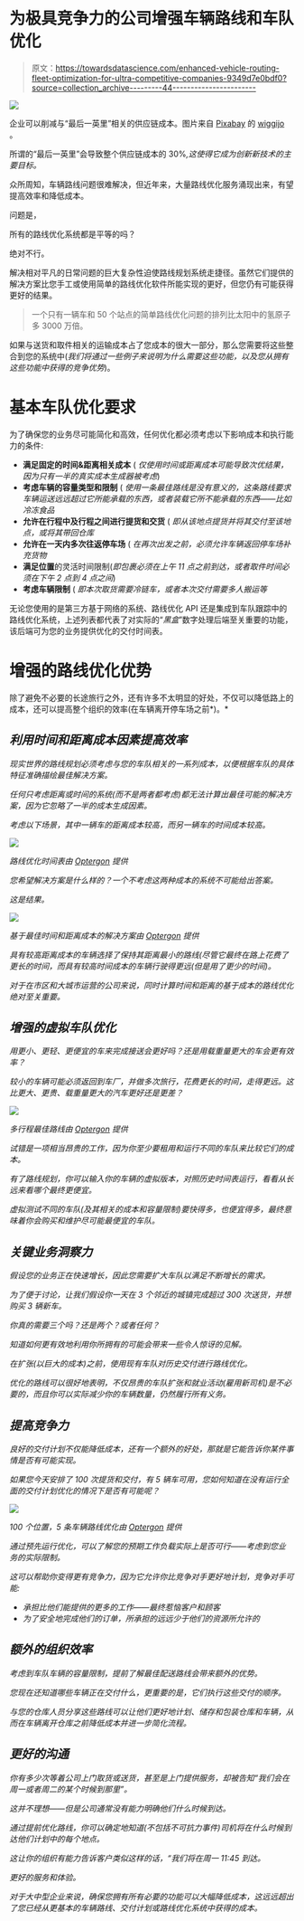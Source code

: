 # 为极具竞争力的公司增强车辆路线和车队优化

> 原文：<https://towardsdatascience.com/enhanced-vehicle-routing-fleet-optimization-for-ultra-competitive-companies-9349d7e0bdf0?source=collection_archive---------44----------------------->

![](img/97331aea4511a01e6b761a5a906b8b78.png)

企业可以削减与“最后一英里”相关的供应链成本。图片来自 [Pixabay](https://pixabay.com) 的 [wiggijo](https://pixabay.com/users/wiggijo-3628174/) 。

所谓的“最后一英里”会导致整个供应链成本的 30%*,这使得它成为创新新技术的主要目标。*

众所周知，车辆路线问题很难解决，但近年来，大量路线优化服务涌现出来，有望提高效率和降低成本。

问题是，

所有的路线优化系统都是平等的吗？

绝对不行。

解决相对平凡的日常问题的巨大复杂性迫使路线规划系统走捷径。虽然它们提供的解决方案比您手工或使用简单的路线优化软件所能实现的更好，但您仍有可能获得更好的结果。

> 一个只有一辆车和 50 个站点的简单路线优化问题的排列比太阳中的氢原子多 3000 万倍。

如果与送货和取件相关的运输成本占了您成本的很大一部分，那么您需要将这些整合到您的系统中(*我们将通过一些例子来说明为什么需要这些功能，以及您从拥有这些功能中获得的竞争优势*)。

# 基本车队优化要求

为了确保您的业务尽可能简化和高效，任何优化都必须考虑以下影响成本和执行能力的条件:

*   **满足固定的时间&距离相关成本** ( *仅使用时间或距离成本可能导致次优结果，因为只有一半的真实成本生成器被考虑*)
*   **考虑车辆的容量类型和限制** ( *使用一条最佳路线是没有意义的，这条路线要求车辆运送远远超过它所能承载的东西，或者装载它所不能承载的东西——比如冷冻食品*
*   **允许在行程中及行程之间进行提货和交货** ( *即从该地点提货并将其交付至该地点，或将其带回仓库*
*   **允许在一天内多次往返停车场** ( *在再次出发之前，必须允许车辆返回停车场补充货物*
*   **满足位置**的灵活时间限制(*即包裹必须在上午 11 点之前到达，或者取件时间必须在下午 2 点到 4 点之间*)
*   **考虑车辆限制** ( *即本次取货需要冷链车，或者本次交付需要多人搬运等*

无论您使用的是第三方基于网络的系统、路线优化 API 还是集成到车队跟踪中的路线优化系统，上述列表都代表了对实际的“*黑盒*”数字处理后端至关重要的功能，该后端可为您的业务提供优化的交付时间表。

# 增强的路线优化优势

除了避免不必要的长途旅行之外，还有许多不太明显的好处，不仅可以降低路上的成本，还可以提高整个组织的效率(在车辆离开停车场之前*)。*

## *利用时间和距离成本因素提高效率*

*现实世界的路线规划必须考虑与您的车队相关的一系列成本，以便根据车队的具体特征准确描绘最佳解决方案。*

*任何只考虑距离或时间的系统(*而不是两者都考虑*)都无法计算出最佳可能的解决方案，因为它忽略了一半的成本生成因素。*

*考虑以下场景，其中一辆车的距离成本较高，而另一辆车的时间成本较高。*

*![](img/c1a6e4f54df1a2cd7b6e5ea243ac3a19.png)*

*路线优化时间表由 [Optergon](https://optergon.com) 提供*

*您希望解决方案是什么样的？一个不考虑这两种成本的系统不可能给出答案。*

*这是结果。*

*![](img/7845f52d0b0239ba05e7822715d72d5a.png)*

*基于最佳时间和距离成本的解决方案由 [Optergon](https://optergon.com) 提供*

*具有较高距离成本的车辆选择了保持其距离最小的路线(*尽管它最终在路上花费了更长的时间*，而具有较高时间成本的车辆行驶得更远(*但是用了更少的时间*)。*

*对于在市区和大城市运营的公司来说，同时计算时间和距离的基于成本的路线优化绝对至关重要。*

## *增强的虚拟车队优化*

*用更小、更轻、更便宜的车来完成接送会更好吗？还是用载重量更大的车会更有效率？*

*较小的车辆可能必须返回到车厂，并做多次旅行，花费更长的时间，走得更远。这比更大、更贵、载重量更大的汽车更好还是更差？*

*![](img/2d1a7603e106762cb822994d4a3dc84c.png)*

*多行程最佳路线由 [Optergon](https://optergon.com) 提供*

*试错是一项相当昂贵的工作，因为你至少要租用和运行不同的车队来比较它们的成本。*

*有了路线规划，你可以输入你的车辆的虚拟版本，对照历史时间表运行，看看从长远来看哪个最终更便宜。*

*虚拟测试不同的车队(*及其相关的成本和容量限制*)要快得多，也便宜得多，最终意味着你会购买和维护尽可能最便宜的车队。*

## *关键业务洞察力*

*假设您的业务正在快速增长，因此您需要扩大车队以满足不断增长的需求。*

*为了便于讨论，让我们假设你一天在 3 个邻近的城镇完成超过 300 次送货，并想购买 3 辆新车。*

*你真的需要三个吗？还是两个？或者任何？*

*知道如何更有效地利用你所拥有的可能会带来一些令人惊讶的见解。*

*在扩张(*以巨大的成本*)之前，使用现有车队对历史交付进行路线优化。*

*优化的路线可以很好地表明，不仅昂贵的车队扩张和就业活动(*雇用新司机*)是不必要的，而且你可以实际减少你的车辆数量，仍然履行所有义务。*

## *提高竞争力*

*良好的交付计划不仅能降低成本，还有一个额外的好处，那就是它能告诉你某件事情是否有可能实现。*

*如果您今天安排了 100 次提货和交付，有 5 辆车可用，您如何知道在没有运行全面的交付计划优化的情况下是否有可能呢？*

*![](img/9dfd84ea8e37d3492fc829428bf5ece6.png)*

*100 个位置，5 条车辆路线优化由 [Optergon](https://optergon.com) 提供*

*通过预先运行优化，可以了解您的预期工作负载实际上是否可行——考虑到您业务的实际限制。*

*这可以帮助你变得更有竞争力，因为它允许你比竞争对手更好地计划，竞争对手可能:*

*   *承担比他们能提供的更多的工作——最终惹恼客户和顾客*
*   *为了安全地完成他们的订单，所承担的远远少于他们的资源所允许的*

## *额外的组织效率*

*考虑到车队车辆的容量限制，提前了解最佳配送路线会带来额外的优势。*

*您现在还知道哪些车辆正在交付什么，更重要的是，它们执行这些交付的顺序。*

*与您的仓库人员分享这些路线可以让他们更好地计划、储存和包装仓库和车辆，从而在车辆离开仓库之前降低成本并进一步简化流程。*

## *更好的沟通*

*你有多少次等着公司上门取货或送货，甚至是上门提供服务，却被告知“我们会在周一或者周二的某个时候到那里”。*

*这并不理想——但是公司通常没有能力明确他们什么时候到达。*

*通过提前优化路线，你可以确定地知道(*不包括不可抗力事件*)司机将在什么时候到达他们计划中的每个地点。*

*这让你的组织有能力告诉客户类似这样的话，“*我们将在周一 11:45 到达。**

*更好的服务和体验。*

*对于大中型企业来说，确保您拥有所有必要的功能可以大幅降低成本，这远远超出了您已经从更基本的车辆路线、交付计划或路线优化系统中获得的成本。*